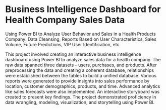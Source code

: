 # Business Intelligence Dashboard for Health Company Sales Data
Using Power BI to Analyze User Behavior and Sales in a Health Products Company: Data Cleansing, Reports Based on User Characteristics, Sales Volume, Future Predictions, VIP User Identification, etc.

This project involved creating an interactive business intelligence dashboard using Power BI to analyze sales data for a health company. The raw data spanned three datasets - users, purchases, and products. After preprocessing the data and creating a coherent database, relationships were established between the tables to build a unified database. Various reports were generated to provide insights into sales performance by location, customer demographics, products, and time. Advanced analytics like sales forecasts were also implemented. An interactive storyboard was created to present key findings. The project demonstrated proficiency in data wrangling, modeling, visualization, and storytelling using Power BI.
